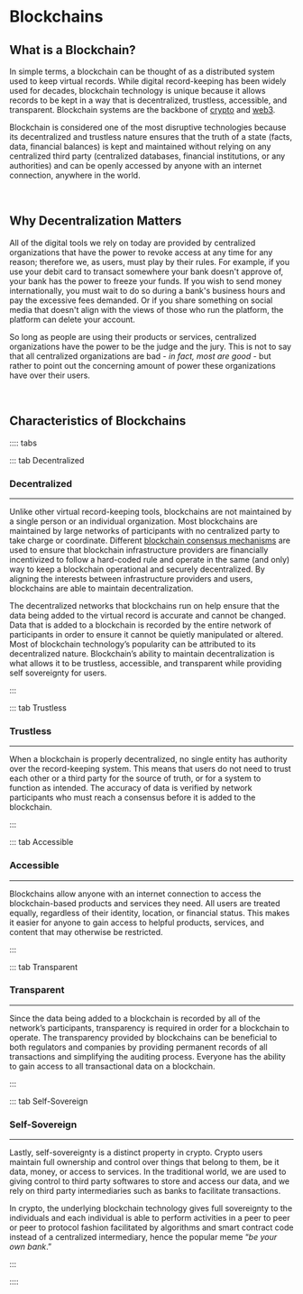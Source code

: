 # Blockchains

## What is a Blockchain?

In simple terms, a blockchain can be thought of as a distributed system used to keep virtual records. While digital record-keeping has been widely used for decades, blockchain technology is unique because it allows records to be kept in a way that is decentralized, trustless, accessible, and transparent. Blockchain systems are the backbone of [crypto](/learn-the-basics/crypto-basics/what-is-crypto) and [web3](/learn-the-basics/crypto-basics/what-is-web3).

Blockchain is considered one of the most disruptive technologies because its decentralized and trustless nature ensures that the truth of a state (facts, data, financial balances) is kept and maintained without relying on any centralized third party (centralized databases, financial institutions, or any authorities) and can be openly accessed by anyone with an internet connection, anywhere in the world.

<br>

## Why Decentralization Matters

All of the digital tools we rely on today are provided by centralized organizations that have the power to revoke access at any time for any reason; therefore we, as users, must play by their rules. For example, if you use your debit card to transact somewhere your bank doesn't approve of, your bank has the power to freeze your funds. If you wish to send money internationally, you must wait to do so during a bank's business hours and pay the excessive fees demanded. Or if you share something on social media that doesn't align with the views of those who run the platform, the platform can delete your account.

So long as people are using their products or services, centralized organizations have the power to be the judge and the jury. This is not to say that all centralized organizations are bad - _in fact, most are good_ - but rather to point out the concerning amount of power these organizations have over their users. 

<br>

## Characteristics of Blockchains

:::: tabs

::: tab Decentralized

### Decentralized

****

Unlike other virtual record-keeping tools, blockchains are not maintained by a single person or an individual organization. Most blockchains are maintained by large networks of participants with no centralized party to take charge or coordinate. Different [blockchain consensus mechanisms](/learn-the-basics/blockchain-basics/types-of-blockchains) are used to ensure that blockchain infrastructure providers are financially incentivized to follow a hard-coded rule and operate in the same (and only) way to keep a blockchain operational and securely decentralized. By aligning the interests between infrastructure providers and users, blockchains are able to maintain decentralization.

The decentralized networks that blockchains run on help ensure that the data being added to the virtual record is accurate and cannot be changed. Data that is added to a blockchain is recorded by the entire network of participants in order to ensure it cannot be quietly manipulated or altered. Most of blockchain technology’s popularity can be attributed to its decentralized nature. Blockchain’s ability to maintain decentralization is what allows it to be trustless, accessible, and transparent while providing self sovereignty for users.

:::

::: tab Trustless

### Trustless

****

When a blockchain is properly decentralized, no single entity has authority over the record-keeping system. This means that users do not need to trust each other or a third party for the source of truth, or for a system to function as intended. The accuracy of data is verified by network participants who must reach a consensus before it is added to the blockchain.

:::

::: tab Accessible

### Accessible

****

Blockchains allow anyone with an internet connection to access the blockchain-based products and services they need. All users are treated equally, regardless of their identity, location, or financial status. This makes it easier for anyone to gain access to helpful products, services, and content that may otherwise be restricted.

:::

::: tab Transparent

### Transparent

****

Since the data being added to a blockchain is recorded by all of the network’s participants, transparency is required in order for a blockchain to operate. The transparency provided by blockchains can be beneficial to both regulators and companies by providing permanent records of all transactions and simplifying the auditing process. Everyone has the ability to gain access to all transactional data on a blockchain.

:::

::: tab Self-Sovereign

### Self-Sovereign

****

Lastly, self-sovereignty is a distinct property in crypto. Crypto users maintain full ownership and control over things that belong to them, be it data, money, or access to services. In the traditional world, we are used to giving control to third party softwares to store and access our data, and we rely on third party intermediaries such as banks to facilitate transactions.

In crypto, the underlying blockchain technology gives full sovereignty to the individuals and each individual is able to perform activities in a peer to peer or peer to protocol fashion facilitated by algorithms and smart contract code instead of a centralized intermediary, hence the popular meme “_be your own bank_.”

:::

::::